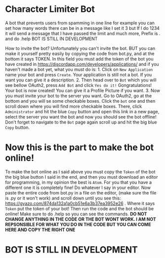 # Character Limiter Bot
A bot that prevents users from spamming in one line for example you can set how many words there can be in a message like I set it 3 but If I do 1234 it will send a message that I have passed the limit and much more, Prefix is . and do .help
BOT IS STILL IN DEVELOPMENT

How to invite the bot? Unfortunately you can't invite the bot. BUT you can make it yourself pretty easily by copying the code from bot.py, and at the bottom it says TOKEN. In this field you must add the token of the bot you have created in https://discordapp.com/developers/applications/ and if you haven't made a bot yet, what you must do is: 1. Click on `New Application` name your bot and press `Create`. Your application is still not a bot. If you want you can give it a description. 2. Then head over to `Bot` which you will see bellow OAuth2, press `Add Bot` and click `Yes do it!` Gongratulations! Your bot is now created! You can give it a Profile Picture if you want. 3. Now you must invite your bot to the server you want. Go to OAuth2, go at the bottom and you will se some checkable boxes. Click the `bot` one and then scroll down where you will find more checkable boxes. There, click `Administrator` and hit the blue `Copy` button and open this link in a new page, select the server you want the bot and now you should see the bot offline! Don't forget to navigate to the `Bot` page again scroll up and hit the big blue `Copy` button.

# Now this is the part to make the bot online!
To make the bot online as I said above you must copy the `Token` of the bot the big blue button I said in the end, and then you must download an editor for programming, in my opinion the best is `Atom`. For you that you have a different one it is completely fine! Do whatever I say in your editor. Now paste the entire code from bot.py in a file on the editor, (make sure the file is .py or it won't work) and scroll down until you see this: https://gyazo.com/874da132a1a0cb51e6a3b37ea3952e26 . Where it says `Token` put the token of your bot! Then run the code and the bot should be online! Make sure to do .help so you can see the commands. **DO NOT CHANGE ANYTHING IN THE CODE OR THE BOT WONT WORK. I AM NOT REPSONSIBLE FOR WHAT YOU DO IN THE CODE BUT YOU CAN COME HERE AND COPY THE RIGHT ONE**

# BOT IS STILL IN DEVELOPMENT
